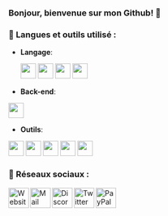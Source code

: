 ### Bonjour, bienvenue sur mon Github! <span class="wave">👋</span>


### 📒 Langues et outils utilisé :
- **Langage**: 

  <code><img height="30" src="https://cdn.ultralion.online/storage/img/js.png" style="max-width:100%;"></code>
  <code><img height="30" src="https://cdn.ultralion.online/storage/img/c.png" style="max-width:100%;"></code>
  <code><img height="30" src="https://cdn.ultralion.online/storage/img/html5.png" style="max-width:100%;"></code>
  <code><img height="30" src="https://cdn.ultralion.online/storage/img/css3.png" style="max-width:100%;"></code>
- **Back-end**:

<code><img height="30" src="https://cdn.ultralion.online/storage/img/nodejs.png" style="max-width:100%;"></code>

- **Outils**:

<code><img height="30" src="https://cdn.ultralion.online/storage/img/vscode.png" style="max-width:100%;"></code>
<code><img height="30" src="https://cdn.ultralion.online/storage/img/sublimetext.png" style="max-width:100%;"></code>
<code><a href="https://mremoteng.org/"><img height="30" src="https://cdn.ultralion.online/storage/img/mRemoteNG.png" style="max-width:100%;"></a></code>
<code><img height="30" src="https://cdn.ultralion.online/storage/img/winscp.png" style="max-width:100%;"></code>
<code><img height="30" src="https://cdn.ultralion.online/storage/img/github.png" style="max-width:100%;"></code>

 
 ### 🔗 Réseaux sociaux :

<a href="https://ultralion.ml" title="Website">
  <img align="left" alt="Website" width="40px" src="https://cdn.ultralion.online/storage/img/website.png" /></a>
<a href="mailto:ultralionfr@gmail.com?subject=[GitHub]%20Contact%20for%20..." title="Mail">
  <img align="left" alt="Mail" width="40px" src="https://cdn.ultralion.online/storage/img/mail.png" /></a>
<a href="https://discord.gg/VAm5zqe" title="Discord">
  <img align="left" alt="Discord" width="40px" src="https://cdn.ultralion.online/storage/img/discord.png" /></a>
<a href="https://www.twitter.com/UltraLion__" title="Twitter">
  <img align="left" alt="Twitter" width="40px" src="https://cdn.ultralion.online/storage/img/twitter.png" /></a>
<a href="https://paypal.me/ultralionfr" title="PayPal"><img align="left" alt="PayPal" width="40px" src="https://cdn.ultralion.online/storage/img/paypal.png" /></a>
